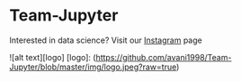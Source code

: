 # Team-Jupyter

Interested in data science? Visit our [Instagram](https://www.instagram.com/filii_jupyter/) page

![alt text][logo]
[logo]: (https://github.com/avani1998/Team-Jupyter/blob/master/img/logo.jpeg?raw=true)
